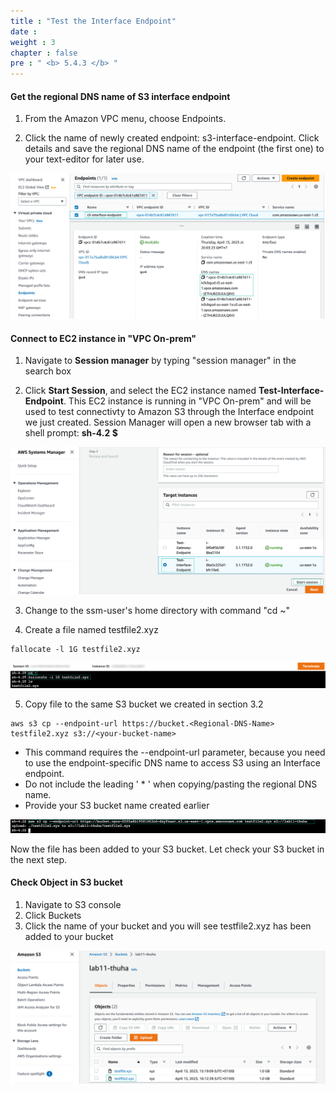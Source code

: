 ```yaml
---
title : "Test the Interface Endpoint"
date : 
weight : 3
chapter : false
pre : " <b> 5.4.3 </b> "
---
```


#### Get the regional DNS name of S3 interface endpoint
1. From the Amazon VPC menu, choose Endpoints.

2. Click the name of newly created endpoint: s3-interface-endpoint. Click details and save the regional DNS name of the endpoint (the first one) to your text-editor for later use. 

![dns name](/images/5-Workshop/5.4-S3-onprem/dns.png)


#### Connect to EC2 instance in "VPC On-prem"

1. Navigate to **Session manager** by typing "session manager" in the search box 

2. Click **Start Session**, and select the EC2 instance named **Test-Interface-Endpoint**. This EC2 instance is running in "VPC On-prem" and will be used to test connectivty to Amazon S3 through the Interface endpoint we just created. Session Manager will open a new browser tab with a shell prompt: **sh-4.2 $**

![Start session](/images/5-Workshop/5.4-S3-onprem/start-session.png)

3. Change to the ssm-user's home directory with command "cd ~"

4. Create a file named testfile2.xyz
```
fallocate -l 1G testfile2.xyz
```

![user](/images/5-Workshop/5.4-S3-onprem/cli1.png)


5. Copy file to the same S3 bucket we created in section 3.2

```
aws s3 cp --endpoint-url https://bucket.<Regional-DNS-Name> testfile2.xyz s3://<your-bucket-name>
``` 
+ This command requires the --endpoint-url parameter, because you need to use the endpoint-specific DNS name to access S3 using an Interface endpoint.
+ Do not include the leading ' * ' when copying/pasting the regional DNS name.
+ Provide your S3 bucket name created earlier

![copy file](/images/5-Workshop/5.4-S3-onprem/cli2.png)


Now the file has been added to your S3 bucket. Let check your S3 bucket in the next step.

#### Check Object in S3 bucket

1. Navigate to S3 console
2. Click Buckets
3. Click the name of your bucket and you will see testfile2.xyz has been added to your bucket

![check bucket](/images/5-Workshop/5.4-S3-onprem/check-bucket.png)




